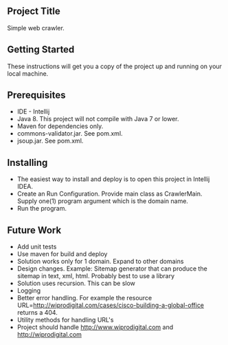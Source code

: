 ## Project Title

Simple web crawler.

## Getting Started

These instructions will get you a copy of the project up and running on your local machine.

## Prerequisites

*  IDE - Intellij
*  Java 8. This project will not compile with Java 7 or lower.
*  Maven for dependencies only.
*  commons-validator.jar. See pom.xml.
*  jsoup.jar. See pom.xml.

## Installing
* The easiest way to install and deploy is to open this project in Intellij IDEA.
* Create an Run Configuration. Provide main class as CrawlerMain. Supply one(1) program argument which is the domain name.
* Run the program.

## Future Work
* Add unit tests
* Use maven for build and deploy
* Solution works only for 1 domain. Expand to other domains
* Design changes. Example: Sitemap generator that can produce the sitemap in text, xml, html. Probably best to use a library
* Solution uses recursion. This can be slow
* Logging
* Better error handling. For example the resource URL=http://wiprodigital.com/cases/cisco-building-a-global-office returns a 404.
* Utility methods for handling URL's
* Project should handle http://www.wiprodigital.com and http://wiprodigital.com
